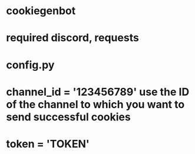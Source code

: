 # cookiegenbot
# required discord, requests
#
# config.py
# channel_id = '123456789' use the ID of the channel to which you want to send successful cookies
# token = 'TOKEN'
#
#
#
#
#
#
